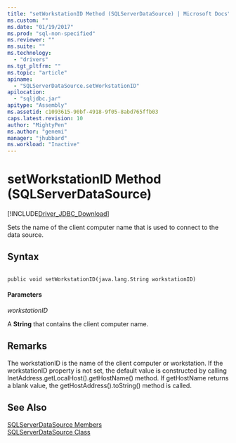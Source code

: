 ```yaml
---
title: "setWorkstationID Method (SQLServerDataSource) | Microsoft Docs"
ms.custom: ""
ms.date: "01/19/2017"
ms.prod: "sql-non-specified"
ms.reviewer: ""
ms.suite: ""
ms.technology: 
  - "drivers"
ms.tgt_pltfrm: ""
ms.topic: "article"
apiname: 
  - "SQLServerDataSource.setWorkstationID"
apilocation: 
  - "sqljdbc.jar"
apitype: "Assembly"
ms.assetid: c1093615-90bf-4918-9f05-8abd765ffb03
caps.latest.revision: 10
author: "MightyPen"
ms.author: "genemi"
manager: "jhubbard"
ms.workload: "Inactive"
---
```

# setWorkstationID Method (SQLServerDataSource)
[!INCLUDE[Driver_JDBC_Download](../../../includes/driver_jdbc_download.md)]

  Sets the name of the client computer name that is used to connect to the data source.  
  
## Syntax  
  
```  
  
public void setWorkstationID(java.lang.String workstationID)  
```  
  
#### Parameters  
 *workstationID*  
  
 A **String** that contains the client computer name.  
  
## Remarks  
 The workstationID is the name of the client computer or workstation. If the workstationID property is not set, the default value is constructed by calling InetAddress.getLocalHost().getHostName() method. If getHostName returns a blank value, the getHostAddress().toString() method is called.  
  
## See Also  
 [SQLServerDataSource Members](../../../connect/jdbc/reference/sqlserverdatasource-members.md)   
 [SQLServerDataSource Class](../../../connect/jdbc/reference/sqlserverdatasource-class.md)  
  
  
